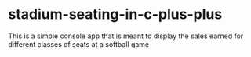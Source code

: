 # stadium-seating-in-c-plus-plus
This is a simple console app that is meant to display the sales earned for different classes of seats at a softball game
